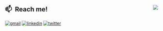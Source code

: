 ## 📫 &nbsp;Reach me! <img align="right" src="https://komarev.com/ghpvc/?username=serhatyuna&color=51c2d5">

[![gmail](https://img.shields.io/badge/-serhatyuna@gmail.com-D14836?style=flat&logo=Gmail&logoColor=white)](mailto:serhatyuna@gmail.com)
[![linkedin](https://img.shields.io/badge/-serhatyuna-0A66C2?style=flat&logo=linkedin&logoColor=white)](https://www.linkedin.com/in/serhatyuna/)
[![twitter](https://img.shields.io/badge/-serhatyuna-1DA1F2?style=flat&logo=twitter&logoColor=white)](https://twitter.com/serhatyuna)
